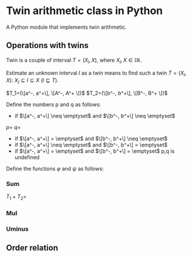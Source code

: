 # Twin arithmetic class in Python
A Python module that implements twin arithmetic.
## Operations with twins
Twin is a couple of interval $T=(X_l,X)$, where $X_l,X \in \mathbb{IR}$.

Estimate an unknown interval 𝐼 as a twin means to find such a twin $T=(X_l,X)$: $X_l \subseteq I \subseteq X$ ($I \sqsubseteq T$).

$T_1=(\[a^-, a^+\], \[A^-, A^+ \])$
$T_2=(\[b^-, b^+\], \[B^-, B^+ \])$

Define the numbers p and q as follows:
- if $\[a^-, a^+\] \neq \emptyset$ and $\[b^-, b^+\] \neq \emptyset$


$p=$
$q=$
- if $\[a^-, a^+\] = \emptyset$ and $\[b^-, b^+\] \neq \emptyset$
- if $\[a^-, a^+\] \neq \emptyset$ and $\[b^-, b^+\] = \emptyset$
- if $\[a^-, a^+\] = \emptyset$ and $\[b^-, b^+\] = \emptyset$
p,q is undefined

Define the functions $\varphi$ and $\psi$ as follows:


### Sum
$T_1+T_2=$

### Mul

### Uminus

## Order relation

